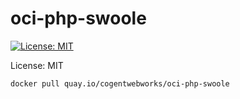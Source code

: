 # oci-php-swoole


[![License: MIT](https://img.shields.io/badge/License-MIT-yellow.svg)](https://opensource.org/licenses/MIT)

License: MIT

`docker pull quay.io/cogentwebworks/oci-php-swoole`